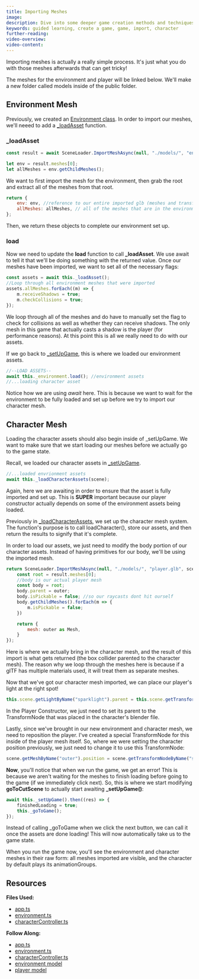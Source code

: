 ```yaml
---
title: Importing Meshes
image:
description: Dive into some deeper game creation methods and techniques.
keywords: guided learning, create a game, game, import, character
further-reading:
video-overview:
video-content:
---
```


Importing meshes is actually a really simple process. It's just what you do with those meshes afterwards that can get tricky!

The meshes for the environment and player will be linked below. We'll make a new folder called models inside of the public folder.

## Environment Mesh

Previously, we created an [Environment class](/guidedLearning/createAGame/simpleGameState#environment). In order to import our meshes, we'll neeed to add a [\_loadAsset](https://github.com/BabylonJS/SummerFestival/blob/a0abccc2efbb7399820efe2e25f53bb5b4a02500/src/environment.ts#L100) function.

### \_loadAsset

```javascript
const result = await SceneLoader.ImportMeshAsync(null, "./models/", "envSetting.glb", this._scene);

let env = result.meshes[0];
let allMeshes = env.getChildMeshes();
```

We want to first import the mesh for the environment, then grab the root and extract all of the meshes from that root.

```javascript
return {
    env: env, //reference to our entire imported glb (meshes and transform nodes)
    allMeshes: allMeshes, // all of the meshes that are in the environment
};
```

Then, we return these objects to complete our environment set up.

### load

Now we need to update the **load** function to call **\_loadAsset**. We use await to tell it that we'll be doing something with the returned value. Once our meshes have been imported, we want to set all of the necessary flags:

```javascript
const assets = await this._loadAsset();
//Loop through all environment meshes that were imported
assets.allMeshes.forEach((m) => {
    m.receiveShadows = true;
    m.checkCollisions = true;
});
```

We loop through all of the meshes and do have to manually set the flag to check for collisions as well as whether they can receive shadows. The only mesh in this game that actually casts a shadow is the player (for performance reasons). At this point this is all we really need to do with our assets.

If we go back to [\_setUpGame](/guidedLearning/createAGame/simpleGameState#environment), this is where we loaded our environment assets.

```javascript
//--LOAD ASSETS--
await this._environment.load(); //environment assets
//...loading character asset
```

Notice how we are using _await_ here. This is because we want to wait for the environment to be fully loaded and set up before we try to import our character mesh.

## Character Mesh

Loading the character assets should also begin inside of \_setUpGame. We want to make sure that we start loading our meshes before we actually go to the game state.

Recall, we loaded our character assets in [\_setUpGame](/guidedLearning/createAGame/simpleGameState#character-controller).

```javascript
//...loaded envrionment assets
await this._loadCharacterAssets(scene);
```

Again, here we are awaiting in order to ensure that the asset is fully imported and set up. This is **SUPER** important because our player constructor actually depends on some of the environment assets being loaded.

Previously in [\_loadCharacterAssets](/guidedLearning/createAGame/simpleGameState#loading-assets), we set up the character mesh system.
The function's purpose is to call loadCharacter(), store our assets, and then return the results to signify that it's complete.

In order to load our assets, we just need to modify the body portion of our character assets. Instead of having primitives for our body, we'll be using the imported mesh.

```javascript
return SceneLoader.ImportMeshAsync(null, "./models/", "player.glb", scene).then((result) =>{
    const root = result.meshes[0];
    //body is our actual player mesh
    const body = root;
    body.parent = outer;
    body.isPickable = false; //so our raycasts dont hit ourself
    body.getChildMeshes().forEach(m => {
        m.isPickable = false;
    })

    return {
        mesh: outer as Mesh,
    }
});
```

Here is where we actually bring in the character mesh, and the result of this import is what gets returned (the box collider parented to the character mesh). The reason why we loop through the meshes here is because if a glTF has multiple materials used, it will treat them as separate meshes.

Now that we've got our character mesh imported, we can place our player's light at the right spot!

```javascript
this.scene.getLightByName("sparklight").parent = this.scene.getTransformNodeByName("Empty");
```

In the Player Constructor, we just need to set its parent to the TransformNode that was placed in the character's blender file.

Lastly, since we've brought in our new environment and character mesh, we need to reposition the player. I've created a special TransformNode for this inside of the player mesh itself. So, where we were setting the character position previously, we just need to change it to use this TransformNode:

```javascript
scene.getMeshByName("outer").position = scene.getTransformNodeByName("startPosition").getAbsolutePosition(); //move the player to the start position
```

**Now**, you'll notice that when we run the game, we get an error! This is because we aren't waiting for the meshes to finish loading before going to the game (if we immediately click next). So, this is where we start modifying **goToCutScene** to actually start awaiting **\_setUpGame()**:

```javascript
await this._setUpGame().then((res) => {
    finishedLoading = true;
    this._goToGame();
});
```

Instead of calling \_goToGame when we click the next button, we can call it once the assets are done loading! This will now automatically take us to the game state.

When you run the game now, you'll see the environment and character meshes in their raw form: all meshes imported are visible, and the character by default plays its animationGroups.

## Resources

**Files Used:**

-   [app.ts](https://github.com/BabylonJS/SummerFestival/blob/master/src/app.ts)
-   [environment.ts](https://github.com/BabylonJS/SummerFestival/blob/master/src/environment.ts)
-   [characterController.ts](https://github.com/BabylonJS/SummerFestival/blob/master/src/characterController.ts)

**Follow Along:**

-   [app.ts](https://github.com/BabylonJS/SummerFestival/blob/master/tutorial/importMeshes/app.ts)
-   [environment.ts](https://github.com/BabylonJS/SummerFestival/blob/master/tutorial/importMeshes/environment.ts)
-   [characterController.ts](https://github.com/BabylonJS/SummerFestival/blob/master/tutorial/importMeshes/characterController.ts)
-   [environment model](https://github.com/BabylonJS/SummerFestival/blob/master/public/models/envSetting.glb)
-   [player model](https://github.com/BabylonJS/SummerFestival/blob/master/public/models/player.glb)
